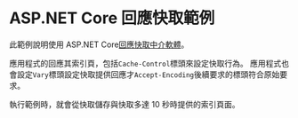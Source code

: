 # <a name="aspnet-core-response-caching-sample"></a>ASP.NET Core 回應快取範例

此範例說明使用 ASP.NET Core[回應快取中介軟體](https://docs.microsoft.com/aspnet/core/performance/caching/middleware)。

應用程式的回應其索引頁，包括`Cache-Control`標頭來設定快取行為。 應用程式也會設定`Vary`標頭設定快取提供回應才`Accept-Encoding`後續要求的標頭符合原始要求。

執行範例時，就會從快取儲存與快取多達 10 秒時提供的索引頁面。
